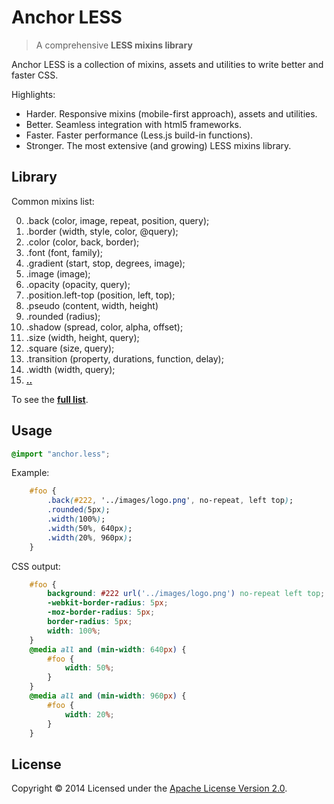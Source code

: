 # Anchor LESS

> A comprehensive **LESS mixins library**

Anchor LESS is a collection of mixins, assets and utilities to write better and faster CSS.

Highlights:

- Harder. Responsive mixins (mobile-first approach), assets and utilities.
- Better. Seamless integration with html5 frameworks.
- Faster. Faster performance (Less.js build-in functions).
- Stronger. The most extensive (and growing) LESS mixins library.

## Library

Common mixins list:

00. .back (color, image, repeat, position, query);
00. .border (width, style, color, @query);
00. .color (color, back, border);
00. .font (font, family);
00. .gradient (start, stop, degrees, image);
00. .image (image);
00. .opacity (opacity, query);
00. .position.left-top (position, left, top);
00. .pseudo (content, width, height)
00. .rounded (radius);
00. .shadow (spread, color, alpha, offset);
00. .size (width, height, query);
00. .square (size, query);
00. .transition (property, durations, function, delay);
00. .width (width, query);
00. **[..](partials/README.md)**

To see the **[full list](partials/README.md)**.

## Usage
```css
@import "anchor.less";
```
Example:
```css
    #foo {
        .back(#222, '../images/logo.png', no-repeat, left top);
        .rounded(5px);
        .width(100%);
        .width(50%, 640px);
        .width(20%, 960px);
    }
```
CSS output:
```css
    #foo {
        background: #222 url('../images/logo.png') no-repeat left top;
        -webkit-border-radius: 5px;
        -moz-border-radius: 5px;
        border-radius: 5px;
        width: 100%;
    }
    @media all and (min-width: 640px) {
        #foo {
            width: 50%;
        }
    }
    @media all and (min-width: 960px) {
        #foo {
            width: 20%;
        }
    }
```
## License

Copyright © 2014 Licensed under the [Apache License Version 2.0](LICENSE).
